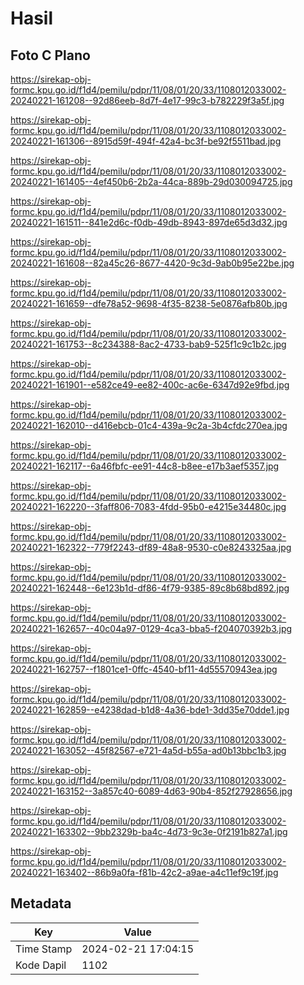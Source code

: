 # Hasil

## Foto C Plano

https://sirekap-obj-formc.kpu.go.id/f1d4/pemilu/pdpr/11/08/01/20/33/1108012033002-20240221-161208--92d86eeb-8d7f-4e17-99c3-b782229f3a5f.jpg

https://sirekap-obj-formc.kpu.go.id/f1d4/pemilu/pdpr/11/08/01/20/33/1108012033002-20240221-161306--8915d59f-494f-42a4-bc3f-be92f5511bad.jpg

https://sirekap-obj-formc.kpu.go.id/f1d4/pemilu/pdpr/11/08/01/20/33/1108012033002-20240221-161405--4ef450b6-2b2a-44ca-889b-29d030094725.jpg

https://sirekap-obj-formc.kpu.go.id/f1d4/pemilu/pdpr/11/08/01/20/33/1108012033002-20240221-161511--841e2d6c-f0db-49db-8943-897de65d3d32.jpg

https://sirekap-obj-formc.kpu.go.id/f1d4/pemilu/pdpr/11/08/01/20/33/1108012033002-20240221-161608--82a45c26-8677-4420-9c3d-9ab0b95e22be.jpg

https://sirekap-obj-formc.kpu.go.id/f1d4/pemilu/pdpr/11/08/01/20/33/1108012033002-20240221-161659--dfe78a52-9698-4f35-8238-5e0876afb80b.jpg

https://sirekap-obj-formc.kpu.go.id/f1d4/pemilu/pdpr/11/08/01/20/33/1108012033002-20240221-161753--8c234388-8ac2-4733-bab9-525f1c9c1b2c.jpg

https://sirekap-obj-formc.kpu.go.id/f1d4/pemilu/pdpr/11/08/01/20/33/1108012033002-20240221-161901--e582ce49-ee82-400c-ac6e-6347d92e9fbd.jpg

https://sirekap-obj-formc.kpu.go.id/f1d4/pemilu/pdpr/11/08/01/20/33/1108012033002-20240221-162010--d416ebcb-01c4-439a-9c2a-3b4cfdc270ea.jpg

https://sirekap-obj-formc.kpu.go.id/f1d4/pemilu/pdpr/11/08/01/20/33/1108012033002-20240221-162117--6a46fbfc-ee91-44c8-b8ee-e17b3aef5357.jpg

https://sirekap-obj-formc.kpu.go.id/f1d4/pemilu/pdpr/11/08/01/20/33/1108012033002-20240221-162220--3faff806-7083-4fdd-95b0-e4215e34480c.jpg

https://sirekap-obj-formc.kpu.go.id/f1d4/pemilu/pdpr/11/08/01/20/33/1108012033002-20240221-162322--779f2243-df89-48a8-9530-c0e8243325aa.jpg

https://sirekap-obj-formc.kpu.go.id/f1d4/pemilu/pdpr/11/08/01/20/33/1108012033002-20240221-162448--6e123b1d-df86-4f79-9385-89c8b68bd892.jpg

https://sirekap-obj-formc.kpu.go.id/f1d4/pemilu/pdpr/11/08/01/20/33/1108012033002-20240221-162657--40c04a97-0129-4ca3-bba5-f204070392b3.jpg

https://sirekap-obj-formc.kpu.go.id/f1d4/pemilu/pdpr/11/08/01/20/33/1108012033002-20240221-162757--f1801ce1-0ffc-4540-bf11-4d55570943ea.jpg

https://sirekap-obj-formc.kpu.go.id/f1d4/pemilu/pdpr/11/08/01/20/33/1108012033002-20240221-162859--e4238dad-b1d8-4a36-bde1-3dd35e70dde1.jpg

https://sirekap-obj-formc.kpu.go.id/f1d4/pemilu/pdpr/11/08/01/20/33/1108012033002-20240221-163052--45f82567-e721-4a5d-b55a-ad0b13bbc1b3.jpg

https://sirekap-obj-formc.kpu.go.id/f1d4/pemilu/pdpr/11/08/01/20/33/1108012033002-20240221-163152--3a857c40-6089-4d63-90b4-852f27928656.jpg

https://sirekap-obj-formc.kpu.go.id/f1d4/pemilu/pdpr/11/08/01/20/33/1108012033002-20240221-163302--9bb2329b-ba4c-4d73-9c3e-0f2191b827a1.jpg

https://sirekap-obj-formc.kpu.go.id/f1d4/pemilu/pdpr/11/08/01/20/33/1108012033002-20240221-163402--86b9a0fa-f81b-42c2-a9ae-a4c11ef9c19f.jpg


## Metadata

| Key        | Value               |
| ---------- | ------------------- |
| Time Stamp | 2024-02-21 17:04:15 |
| Kode Dapil | 1102                |



